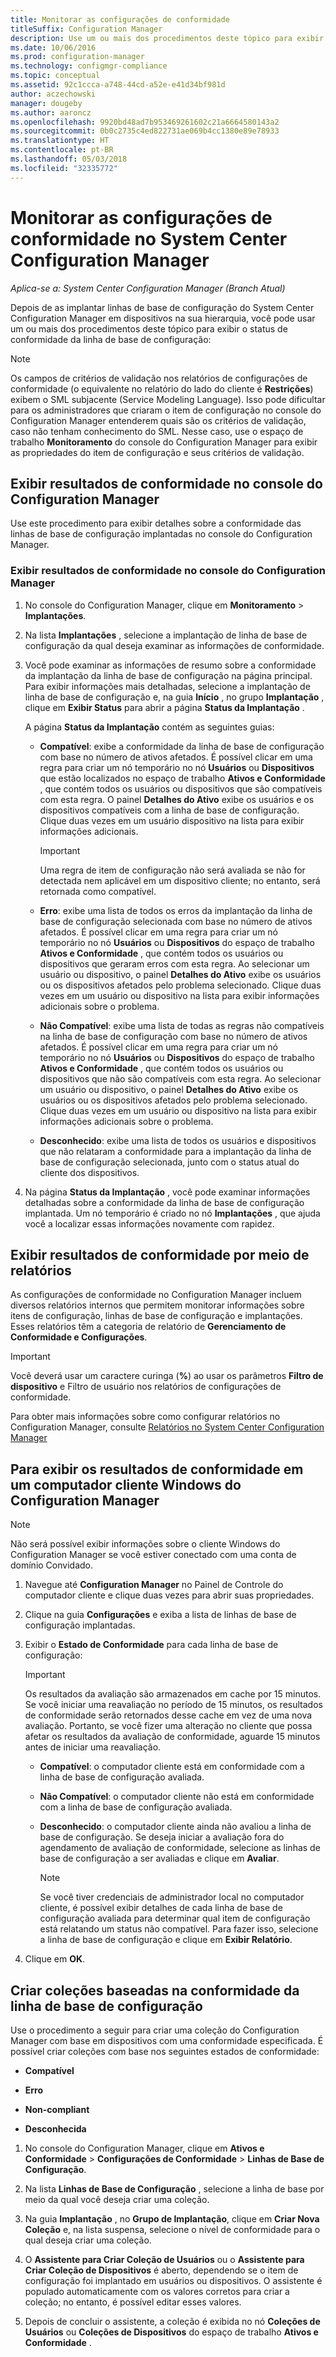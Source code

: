```yaml
---
title: Monitorar as configurações de conformidade
titleSuffix: Configuration Manager
description: Use um ou mais dos procedimentos deste tópico para exibir o status de conformidade da linha de base de configuração.
ms.date: 10/06/2016
ms.prod: configuration-manager
ms.technology: configmgr-compliance
ms.topic: conceptual
ms.assetid: 92c1ccca-a748-44cd-a52e-e41d34bf981d
author: aczechowski
manager: dougeby
ms.author: aaroncz
ms.openlocfilehash: 9920bd48ad7b953469261602c21a6664580143a2
ms.sourcegitcommit: 0b0c2735c4ed822731ae069b4cc1380e89e78933
ms.translationtype: HT
ms.contentlocale: pt-BR
ms.lasthandoff: 05/03/2018
ms.locfileid: "32335772"
---
```

# <a name="monitor-compliance-settings-in-system-center-configuration-manager"></a>Monitorar as configurações de conformidade no System Center Configuration Manager

*Aplica-se a: System Center Configuration Manager (Branch Atual)*

Depois de as implantar linhas de base de configuração do System Center Configuration Manager em dispositivos na sua hierarquia, você pode usar um ou mais dos procedimentos deste tópico para exibir o status de conformidade da linha de base de configuração:

> [!NOTE]  
>  Os campos de critérios de validação nos relatórios de configurações de conformidade (o equivalente no relatório do lado do cliente é **Restrições**) exibem o SML subjacente (Service Modeling Language). Isso pode dificultar para os administradores que criaram o item de configuração no console do Configuration Manager entenderem quais são os critérios de validação, caso não tenham conhecimento do SML. Nesse caso, use o espaço de trabalho **Monitoramento** do console do Configuration Manager para exibir as propriedades do item de configuração e seus critérios de validação.  

##  <a name="view-compliance-results-in-the-configuration-manager-console"></a>Exibir resultados de conformidade no console do Configuration Manager  
 Use este procedimento para exibir detalhes sobre a conformidade das linhas de base de configuração implantadas no console do Configuration Manager.  

### <a name="view-compliance-results-in-the-configuration-manager-console"></a>Exibir resultados de conformidade no console do Configuration Manager  

1.  No console do Configuration Manager, clique em **Monitoramento** > **Implantações**.  

3.  Na lista **Implantações** , selecione a implantação de linha de base de configuração da qual deseja examinar as informações de conformidade.  

4.  Você pode examinar as informações de resumo sobre a conformidade da implantação da linha de base de configuração na página principal. Para exibir informações mais detalhadas, selecione a implantação de linha de base de configuração e, na guia **Início** , no grupo **Implantação** , clique em **Exibir Status** para abrir a página **Status da Implantação** .  

     A página **Status da Implantação** contém as seguintes guias:  

    -   **Compatível**: exibe a conformidade da linha de base de configuração com base no número de ativos afetados. É possível clicar em uma regra para criar um nó temporário no nó **Usuários** ou **Dispositivos** que estão localizados no espaço de trabalho **Ativos e Conformidade** , que contém todos os usuários ou dispositivos que são compatíveis com esta regra. O painel **Detalhes do Ativo** exibe os usuários e os dispositivos compatíveis com a linha de base de configuração. Clique duas vezes em um usuário dispositivo na lista para exibir informações adicionais.  

        > [!IMPORTANT]  
        >  Uma regra de item de configuração não será avaliada se não for detectada nem aplicável em um dispositivo cliente; no entanto, será retornada como compatível.  

    -   **Erro**: exibe uma lista de todos os erros da implantação da linha de base de configuração selecionada com base no número de ativos afetados. É possível clicar em uma regra para criar um nó temporário no nó **Usuários** ou **Dispositivos** do espaço de trabalho **Ativos e Conformidade** , que contém todos os usuários ou dispositivos que geraram erros com esta regra. Ao selecionar um usuário ou dispositivo, o painel **Detalhes do Ativo** exibe os usuários ou os dispositivos afetados pelo problema selecionado. Clique duas vezes em um usuário ou dispositivo na lista para exibir informações adicionais sobre o problema.  

    -   **Não Compatível**: exibe uma lista de todas as regras não compatíveis na linha de base de configuração com base no número de ativos afetados. É possível clicar em uma regra para criar um nó temporário no nó **Usuários** ou **Dispositivos** do espaço de trabalho **Ativos e Conformidade** , que contém todos os usuários ou dispositivos que não são compatíveis com esta regra. Ao selecionar um usuário ou dispositivo, o painel **Detalhes do Ativo** exibe os usuários ou os dispositivos afetados pelo problema selecionado. Clique duas vezes em um usuário ou dispositivo na lista para exibir informações adicionais sobre o problema.  

    -   **Desconhecido**: exibe uma lista de todos os usuários e dispositivos que não relataram a conformidade para a implantação da linha de base de configuração selecionada, junto com o status atual do cliente dos dispositivos.  

5.  Na página **Status da Implantação** , você pode examinar informações detalhadas sobre a conformidade da linha de base de configuração implantada. Um nó temporário é criado no nó **Implantações** , que ajuda você a localizar essas informações novamente com rapidez.  

##  <a name="view-compliance-results-by-using-reports"></a>Exibir resultados de conformidade por meio de relatórios  
 As configurações de conformidade no Configuration Manager incluem diversos relatórios internos que permitem monitorar informações sobre itens de configuração, linhas de base de configuração e implantações. Esses relatórios têm a categoria de relatório de **Gerenciamento de Conformidade e Configurações**.  

> [!IMPORTANT]  
>  Você deverá usar um caractere curinga (**%**) ao usar os parâmetros **Filtro de dispositivo** e Filtro de usuário nos relatórios de configurações de conformidade.  

 Para obter mais informações sobre como configurar relatórios no Configuration Manager, consulte [Relatórios no System Center Configuration Manager](../../core/servers/manage/reporting.md)  

##  <a name="view-compliance-results-on-a-configuration-manager-windows-client-computer"></a>Para exibir os resultados de conformidade em um computador cliente Windows do Configuration Manager

> [!NOTE]  
>  Não será possível exibir informações sobre o cliente Windows do Configuration Manager se você estiver conectado com uma conta de domínio Convidado.    

1.  Navegue até **Configuration Manager** no Painel de Controle do computador cliente e clique duas vezes para abrir suas propriedades.  

2.  Clique na guia **Configurações** e exiba a lista de linhas de base de configuração implantadas.  

3.  Exibir o **Estado de Conformidade** para cada linha de base de configuração:  

    > [!IMPORTANT]  
    >  Os resultados da avaliação são armazenados em cache por 15 minutos. Se você iniciar uma reavaliação no período de 15 minutos, os resultados de conformidade serão retornados desse cache em vez de uma nova avaliação. Portanto, se você fizer uma alteração no cliente que possa afetar os resultados da avaliação de conformidade, aguarde 15 minutos antes de iniciar uma reavaliação.  

    -   **Compatível**: o computador cliente está em conformidade com a linha de base de configuração avaliada.  

    -   **Não Compatível**: o computador cliente não está em conformidade com a linha de base de configuração avaliada.  

    -   **Desconhecido**: o computador cliente ainda não avaliou a linha de base de configuração. Se deseja iniciar a avaliação fora do agendamento de avaliação de conformidade, selecione as linhas de base de configuração a ser avaliadas e clique em **Avaliar**.  

        > [!NOTE]  
        >  Se você tiver credenciais de administrador local no computador cliente, é possível exibir detalhes de cada linha de base de configuração avaliada para determinar qual item de configuração está relatando um status não compatível. Para fazer isso, selecione a linha de base de configuração e clique em **Exibir Relatório**.  

4.  Clique em **OK**.  

##  <a name="create-collections-based-on-configuration-baseline-compliance"></a>Criar coleções baseadas na conformidade da linha de base de configuração  
 Use o procedimento a seguir para criar uma coleção do Configuration Manager com base em dispositivos com uma conformidade especificada. É possível criar coleções com base nos seguintes estados de conformidade:  

-   **Compatível**  

-   **Erro**  

-   **Non-compliant**  

-   **Desconhecida**  

1.  No console do Configuration Manager, clique em **Ativos e Conformidade** > **Configurações de Conformidade** > **Linhas de Base de Configuração**.  

3.  Na lista **Linhas de Base de Configuração** , selecione a linha de base por meio da qual você deseja criar uma coleção.  

4.  Na guia **Implantação** , no **Grupo de Implantação**, clique em **Criar Nova Coleção** e, na lista suspensa, selecione o nível de conformidade para o qual deseja criar uma coleção.  

5.  O **Assistente para Criar Coleção de Usuários** ou o **Assistente para Criar Coleção de Dispositivos** é aberto, dependendo se o item de configuração foi implantado em usuários ou dispositivos. O assistente é populado automaticamente com os valores corretos para criar a coleção; no entanto, é possível editar esses valores.  

6.  Depois de concluir o assistente, a coleção é exibida no nó **Coleções de Usuários** ou **Coleções de Dispositivos** do espaço de trabalho **Ativos e Conformidade** .  
